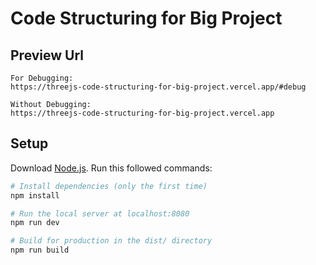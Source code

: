 # Code Structuring for Big Project


## Preview Url
```
For Debugging:
https://threejs-code-structuring-for-big-project.vercel.app/#debug

Without Debugging:
https://threejs-code-structuring-for-big-project.vercel.app

```
## Setup
Download [Node.js](https://nodejs.org/en/download/).
Run this followed commands:

``` bash
# Install dependencies (only the first time)
npm install

# Run the local server at localhost:8080
npm run dev

# Build for production in the dist/ directory
npm run build
```
